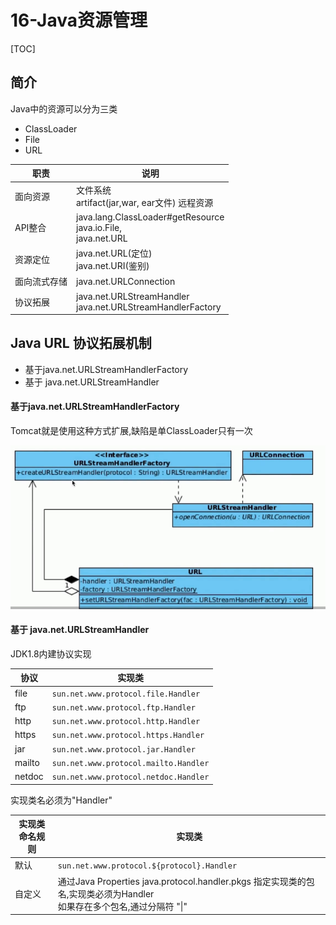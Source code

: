# 16-Java资源管理

[TOC]

## 简介

Java中的资源可以分为三类

- ClassLoader
- File
- URL

| 职责         | 说明                                                         |
| ------------ | ------------------------------------------------------------ |
| 面向资源     | 文件系统<br />artifact(jar,war, ear文件) 远程资源            |
| API整合      | java.lang.ClassLoader#getResource<br />java.io.File, <br />java.net.URL |
| 资源定位     | java.net.URL(定位)<br />java.net.URI(鉴别)                   |
| 面向流式存储 | java.net.URLConnection                                       |
| 协议拓展     | java.net.URLStreamHandler<br />java.net.URLStreamHandlerFactory |

## Java URL 协议拓展机制

- 基于java.net.URLStreamHandlerFactory
- 基于 java.net.URLStreamHandler

#### 基于java.net.URLStreamHandlerFactory

Tomcat就是使用这种方式扩展,缺陷是单ClassLoader只有一次

![image-20201211141628919](../../assets/image-20201211141628919.png)

#### 基于 java.net.URLStreamHandler

JDK1.8内建协议实现

| 协议   | 实现类                                |
| ------ | ------------------------------------- |
| file   | `sun.net.www.protocol.file.Handler`   |
| ftp    | `sun.net.www.protocol.ftp.Handler`    |
| http   | `sun.net.www.protocol.http.Handler`   |
| https  | `sun.net.www.protocol.https.Handler`  |
| jar    | `sun.net.www.protocol.jar.Handler`    |
| mailto | `sun.net.www.protocol.mailto.Handler` |
| netdoc | `sun.net.www.protocol.netdoc.Handler` |

实现类名必须为"Handler"

| 实现类命名规则 | 实现类                                                       |
| -------------- | ------------------------------------------------------------ |
| 默认           | `sun.net.www.protocol.${protocol}.Handler`                   |
| 自定义         | 通过Java Properties java.protocol.handler.pkgs 指定实现类的包名,实现类必须为Handler<br />如果存在多个包名,通过分隔符 "\|" |